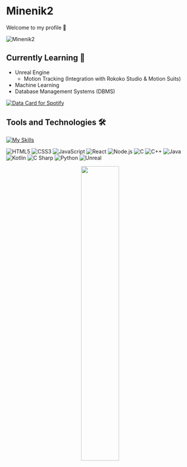 # Minenik2
Welcome to my profile 👋

<img src="https://count.getloli.com/get/@minenik2?theme=rule34" alt="Minenik2" />

## Currently Learning 📖
- Unreal Engine
  - Motion Tracking (Integration with Rokoko Studio & Motion Suits)
- Machine Learning
- Database Management Systems (DBMS)

<a href="https://data-card-for-spotify.herokuapp.com/card?user_id=11161319946">
  <img src="https://data-card-for-spotify.herokuapp.com/api/card?user_id=11161319946" alt="Data Card for Spotify">
</a>

## Tools and Technologies 🛠

[![My Skills](https://skillicons.dev/icons?i=js,html,css,react,nodejs,mysql,npm,babel,p5js,py,pytorch,tensorflow,sklearn,java,kotlin,gradle,c,cpp,figma,git,godot,unreal,visualstudio,vscode,matlab,notion,latex,ps)](https://skillicons.dev)

![HTML5](https://img.shields.io/badge/HTML5-1C1C1C?style=flat-square&logo=html5&logoColor=E34F26)
![CSS3](https://img.shields.io/badge/CSS3-1C1C1C?style=flat-square&logo=css3&logoColor=1572B6)
![JavaScript](https://img.shields.io/badge/JavaScript-1C1C1C?style=flat-square&logo=javascript&logoColor=F7DF1E)
![React](https://img.shields.io/badge/React-1C1C1C?style=flat-square&logo=react&logoColor=61DAFB)
![Node.js](https://img.shields.io/badge/Node.js-1C1C1C?style=flat-square&logo=nodedotjs&logoColor=339933)
![C](https://img.shields.io/badge/C-1C1C1C?style=flat-square&logo=c&logoColor=A8B9CC)
![C++](https://img.shields.io/badge/C++-1C1C1C?style=flat-square&logo=cplusplus&logoColor=00599C)
![Java](https://img.shields.io/badge/Java-1C1C1C?style=flat-square&logo=java)
![Kotlin](https://img.shields.io/badge/Kotlin-1C1C1C?style=flat-square&logo=kotlin&logoColor=7F52FF)
![C Sharp](https://img.shields.io/badge/C_Sharp-1C1C1C?style=flat-square&logo=csharp&logoColor=239120)
![Python](https://img.shields.io/badge/Python-1C1C1C?style=flat-square&logo=python)
![Unreal](https://img.shields.io/badge/Unreal_Engine-1C1C1C?style=flat-square&logo=unrealengine&logoColor=3776AB)


<div align="center">

<img align="center" width=45% src="https://i.pinimg.com/originals/c7/94/be/c794be5349bc93ec47a2a17daab1b279.gif"><br><br>

</div>
